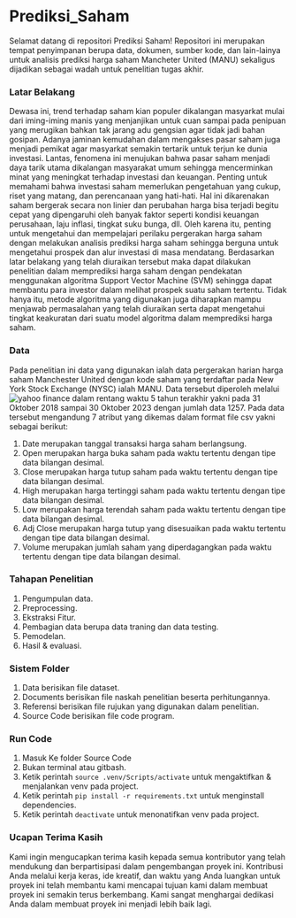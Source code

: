 # Prediksi_Saham
Selamat datang di repositori Prediksi Saham! Repositori ini merupakan tempat penyimpanan berupa data, dokumen, sumber kode, dan lain-lainya untuk analisis prediksi harga saham Mancheter United (MANU) sekaligus dijadikan sebagai wadah untuk penelitian tugas akhir.

### Latar Belakang
Dewasa ini, trend terhadap saham kian populer dikalangan masyarkat mulai dari iming-iming manis yang menjanjikan untuk cuan sampai pada penipuan yang merugikan bahkan tak jarang adu gengsian agar tidak jadi bahan gosipan. Adanya jaminan kemudahan dalam mengakses pasar saham juga menjadi pemikat agar masyarkat semakin tertarik untuk terjun ke dunia investasi. Lantas, fenomena ini menujukan bahwa pasar saham menjadi daya tarik utama dikalangan masyarakat umum sehingga mencerminkan minat yang meningkat terhadap investasi dan keuangan. 
Penting untuk memahami bahwa investasi saham memerlukan pengetahuan yang cukup, riset yang matang, dan perencanaan yang hati-hati. Hal ini dikarenakan saham bergerak secara non linier dan perubahan harga bisa terjadi begitu cepat yang dipengaruhi oleh banyak faktor seperti kondisi keuangan perusahaan, laju inflasi, tingkat suku bunga, dll. Oleh karena itu, penting untuk mengetahui dan mempelajari perilaku pergerakan harga saham dengan melakukan analisis prediksi harga saham sehingga berguna untuk mengetahui prospek dan alur investasi di masa mendatang. Berdasarkan latar belakang yang telah diuraikan tersebut maka dapat dilakukan penelitian dalam memprediksi harga saham dengan pendekatan menggunakan algoritma Support Vector Machine (SVM) sehingga dapat membantu para investor dalam melihat prospek suatu saham tertentu. Tidak hanya itu, metode algoritma yang digunakan juga diharapkan mampu menjawab permasalahan yang telah diuraikan serta dapat mengetahui tingkat keakuratan dari suatu model algoritma dalam memprediksi harga saham.

### Data
Pada penelitian ini data yang digunakan ialah data pergerakan harian harga saham Manchester United dengan kode saham yang terdaftar pada New York Stock Exchange (NYSC) ialah MANU. Data tersebut diperoleh melalui ![yahoo finance](https://finance.yahoo.com/) dalam rentang waktu 5 tahun terakhir yakni pada 31 Oktober 2018 sampai 30 Oktober 2023 dengan jumlah data 1257. Pada data tersebut mengandung 7 atribut yang dikemas dalam format file csv yakni sebagai berikut:
1.	Date merupakan tanggal transaksi harga saham berlangsung.
2.	Open merupakan harga buka saham pada waktu tertentu dengan tipe data bilangan desimal.
3.	Close merupakan harga tutup saham pada waktu tertentu dengan tipe data bilangan desimal.
4.	High merupakan harga tertinggi saham pada waktu tertentu dengan tipe data bilangan desimal.
5.	Low merupakan harga terendah saham pada waktu tertentu dengan tipe data bilangan desimal.
6.	Adj Close merupakan harga tutup yang disesuaikan pada waktu tertentu dengan tipe data bilangan desimal.
7.	Volume merupakan jumlah saham yang diperdagangkan pada waktu tertentu dengan tipe data bilangan desimal.

### Tahapan Penelitian
1. Pengumpulan data.
2. Preprocessing.
3. Ekstraksi Fitur.
4. Pembagian data berupa data traning dan data testing.
5. Pemodelan.
6. Hasil & evaluasi.

### Sistem Folder
1. Data berisikan file dataset.
2. Documents berisikan file naskah penelitian beserta perhitungannya.
3. Referensi berisikan file rujukan yang digunakan dalam penelitian.
4. Source Code berisikan file code program.

### Run Code
1. Masuk Ke folder Source Code
2. Bukan terminal atau gitbash.
3. Ketik perintah ```source .venv/Scripts/activate``` untuk mengaktifkan & menjalankan venv pada project.
4. Ketik perintah ```pip install -r requirements.txt``` untuk menginstall dependencies.
4. Ketik perintah ```deactivate``` untuk menonatifkan venv pada project.

### Ucapan Terima Kasih
Kami ingin mengucapkan terima kasih kepada semua kontributor yang telah mendukung dan berpartisipasi dalam pengembangan proyek ini. Kontribusi Anda melalui kerja keras, ide kreatif, dan waktu yang Anda luangkan untuk proyek ini telah membantu kami mencapai tujuan kami dalam membuat proyek ini semakin terus berkembang. Kami sangat menghargai dedikasi Anda dalam membuat proyek ini menjadi lebih baik lagi.